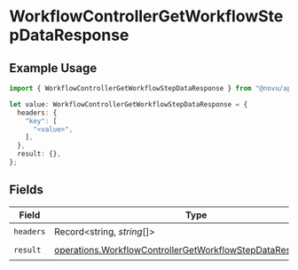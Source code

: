 # WorkflowControllerGetWorkflowStepDataResponse

## Example Usage

```typescript
import { WorkflowControllerGetWorkflowStepDataResponse } from "@novu/api/models/operations";

let value: WorkflowControllerGetWorkflowStepDataResponse = {
  headers: {
    "key": [
      "<value>",
    ],
  },
  result: {},
};
```

## Fields

| Field                                                                                                                                        | Type                                                                                                                                         | Required                                                                                                                                     | Description                                                                                                                                  |
| -------------------------------------------------------------------------------------------------------------------------------------------- | -------------------------------------------------------------------------------------------------------------------------------------------- | -------------------------------------------------------------------------------------------------------------------------------------------- | -------------------------------------------------------------------------------------------------------------------------------------------- |
| `headers`                                                                                                                                    | Record<string, *string*[]>                                                                                                                   | :heavy_check_mark:                                                                                                                           | N/A                                                                                                                                          |
| `result`                                                                                                                                     | [operations.WorkflowControllerGetWorkflowStepDataResponseBody](../../models/operations/workflowcontrollergetworkflowstepdataresponsebody.md) | :heavy_check_mark:                                                                                                                           | N/A                                                                                                                                          |